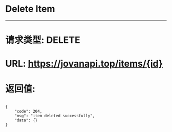 # Delete Item
---
# 请求类型: DELETE
# URL: https://jovanapi.top/items/{id}
# 返回值:
<pre><code>
{
    "code": 204,
    "msg": "item deleted successfully",
    "data": {}
}
</code></pre>
